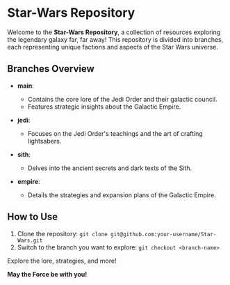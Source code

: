 # Star-Wars Repository

Welcome to the **Star-Wars Repository**, a collection of resources exploring the legendary galaxy far, far away! This repository is divided into branches, each representing unique factions and aspects of the Star Wars universe.

## Branches Overview

- **main**: 
  - Contains the core lore of the Jedi Order and their galactic council.
  - Features strategic insights about the Galactic Empire.

- **jedi**: 
  - Focuses on the Jedi Order's teachings and the art of crafting lightsabers.

- **sith**: 
  - Delves into the ancient secrets and dark texts of the Sith.

- **empire**: 
  - Details the strategies and expansion plans of the Galactic Empire.

## How to Use

1. Clone the repository:
   `git clone git@github.com:your-username/Star-Wars.git`
3. Switch to the branch you want to explore:
   `git checkout <branch-name>`

Explore the lore, strategies, and more!

**May the Force be with you!**
